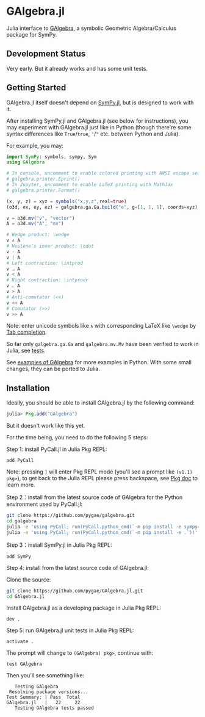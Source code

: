 # GAlgebra.jl

Julia interface to [GAlgebra](https://github.com/pygae/galgebra), a symbolic Geometric Algebra/Calculus package for SymPy.

## Development Status

Very early. But it already works and has some unit tests.

## Getting Started

GAlgebra.jl itself doesn't depend on [SymPy.jl](https://github.com/JuliaPy/SymPy.jl), but is designed to work with it.

After installing SymPy.jl and GAlgebra.jl (see below for instructions), you may experiment with GAlgebra.jl just like in Python (though there're some syntax differences like `True`/`true`, `'`/`"` etc. between Python and Julia).

For example, you may:

```julia
import SymPy: symbols, sympy, Sym
using GAlgebra

# In console, uncomment to enable colored printing with ANSI escape sequences 
# galgebra.printer.Eprint()
# In Jupyter, uncomment to enable LaTeX printing with MathJax
# galgebra.printer.Format()

(x, y, z) = xyz = symbols("x,y,z",real=true)
(o3d, ex, ey, ez) = galgebra.ga.Ga.build("e", g=[1, 1, 1], coords=xyz)

v = o3d.mv("v", "vector")
A = o3d.mv("A", "mv")

# Wedge product: \wedge
v ∧ A
# Hestene's inner product: \cdot
v ⋅ A
v | A
# Left contraction: \intprod
v ⨼ A
v < A
# Right contraction: \intprodr
v ⨽ A
v > A
# Anti-comutator (<<)
v << A
# Comutator (>>)
v >> A
```

Note: enter unicode symbols like `∧` with corresponding LaTeX like `\wedge` by [Tab completion](https://docs.julialang.org/en/v1/stdlib/REPL/index.html#Tab-completion-1).

So far only `galgebra.ga.Ga` and `galgebra.mv.Mv` have been verified to work in Julia, see [tests](https://github.com/pygae/GAlgebra.jl/tree/master/test/runtests.jl).

See [examples of GAlgebra](https://github.com/pygae/galgebra/tree/15-print-pow/examples) for more examples in Python. With some small changes, they can be ported to Julia.

## Installation

Ideally, you should be able to install GAlgebra.jl by the following command:

```julia
julia> Pkg.add("GAlgebra")
```

But it doesn't work like this yet.

For the time being, you need to do the following 5 steps:

Step 1: install PyCall.jl in Julia Pkg REPL:

```
add PyCall
```

Note: pressing `]` will enter Pkg REPL mode (you'll see a prompt like `(v1.1) pkg>`), to get back to the Julia REPL please press backspace, see [Pkg doc](https://docs.julialang.org/en/v1/stdlib/Pkg/index.html) to learn more.

Step 2：install from the latest source code of GAlgebra for the Python environment used by PyCall.jl:

```bash
git clone https://github.com/pygae/galgebra.git
cd galgebra
julia -e 'using PyCall; run(PyCall.python_cmd(`-m pip install -e sympy==1.3`))'
julia -e 'using PyCall; run(PyCall.python_cmd(`-m pip install -e .`))'
```

Step 3：install SymPy.jl in Julia Pkg REPL:

```
add SymPy
```

Step 4: install from the latest source code of GAlgebra.jl:

Clone the source:

```bash
git clone https://github.com/pygae/GAlgebra.jl.git
cd GAlgebra.jl
```

Install GAlgebra.jl as a developing package in Julia Pkg REPL: 

```
dev .
```

Step 5: run GAlgebra.jl unit tests in Julia Pkg REPL: 

```
activate .
```

The prompt will change to `(GAlgebra) pkg>`, continue with:

```
test GAlgebra
```

Then you'll see something like:

```
   Testing GAlgebra
 Resolving package versions...
Test Summary: | Pass  Total
GAlgebra.jl   |   22     22
   Testing GAlgebra tests passed
```
